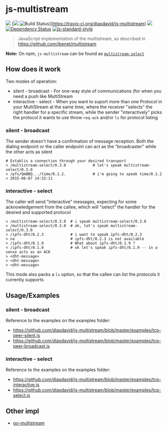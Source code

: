 js-multistream
================

[![](https://img.shields.io/badge/made%20by-Protocol%20Labs-blue.svg?style=flat-square)](http://ipn.io) [[![](https://img.shields.io/badge/freenode-%23ipfs-blue.svg?style=flat-square)](http://webchat.freenode.net/?channels=%23ipfs) ![Build Status](https://travis-ci.org/diasdavid/js-multistream.svg?style=flat-square)](https://travis-ci.org/diasdavid/js-multistream) ![](https://img.shields.io/badge/coverage-85-yellow.svg?style=flat-square) [![Dependency Status](https://david-dm.org/diasdavid/js-multistream.svg?style=flat-square)](https://david-dm.org/diasdavid/js-multistream) [![js-standard-style](https://img.shields.io/badge/code%20style-standard-brightgreen.svg?style=flat-square)](https://github.com/feross/standard)

> JavaScript implementation of the multistream, as described in https://github.com/jbenet/multistream

**Note:** On npm, `js-multistream` can be found as [`multistream-select`](https://www.npmjs.com/package/multistream-select)

## How does it work

Two modes of operation:
- silent - broadcast - For one-way style of communications (for when you need a push like MultiStream
- interactive - select - When you want to suport more than one Protocol in your MultiStream at the same time, where the receiver "selects" the right handler for a specific stream, while the sender "interactively" picks the protocol it wants to use throw `req-ack` and/or `ls` for protocol listing

### silent - broadcast

The sender doesn't have a confirmation of message reception. Both the dialing endpoint or the caller endpoint can act as the "broadcaster" while the other acts as silent

```
# Establis a connection through your desired transport
< /multistream-select/0.3.0            # let's speak multistream-select/0.3.0
< /pfs/QmBBQ.../time/0.1.2.            # i'm going to speak time/0.1.2
< 2015-06-07 14:32:11
```

### interactive - select

The caller will send "interactive" messages, expecting for some acknowledgement from the callee, which will "select" the handler for the desired and supported protocol

```
< /multistream-select/0.3.0  # i speak multistream-select/0.3.0
> /multistream-select/0.3.0  # ok, let's speak multistream-select/0.3.0
> /ipfs-dht/0.2.3            # i want to speak ipfs-dht/0.2.3
< na                         # ipfs-dht/0.2.3 is not available
> /ipfs-dht/0.1.9            # What about ipfs-dht/0.1.9 ?
< /ipfs-dht/0.1.9            # ok let's speak ipfs-dht/0.1.9 -- in a sense acts as an ACK
> <dht-message>
> <dht-message>
> <dht-message>
```

This mode also packs a `ls` option, so that the callee can list the protocols it currently supports

## Usage/Examples

### silent - broadcast

Reference to the examples on the examples folder:
- https://github.com/diasdavid/js-multistream/blob/master/examples/tcp-peer-silent.js
- https://github.com/diasdavid/js-multistream/blob/master/examples/tcp-peer-broadcast.js

### interactive - select

Reference to the examples on the examples folder:
- https://github.com/diasdavid/js-multistream/blob/master/examples/tcp-interactive.js
- https://github.com/diasdavid/js-multistream/blob/master/examples/tcp-select.js

## Other impl

- [go-multistream](https://github.com/whyrusleeping/go-multistream)
